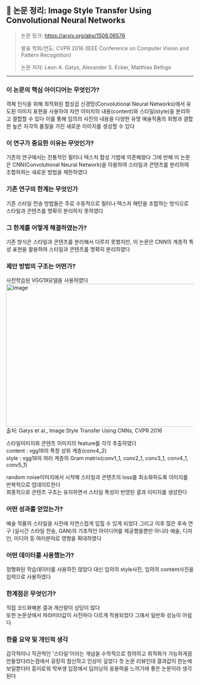 ## 📄 논문 정리: Image Style Transfer Using Convolutional Neural Networks

> 논문 링크: https://arxiv.org/abs/1508.06576
> 
> 발표 학회/연도: CVPR 2016 (IEEE Conference on Computer Vision and Pattern Recognition)
> 
> 논문 저자: Leon A. Gatys, Alexander S. Ecker, Matthias Bethge

---

### 이 논문의 핵심 아이디어는 무엇인가?

객체 인식을 위해 최적화된 합성곱 신경망(Convolutional Neural Networks)에서 
유도된 이미지 표현을 사용하여 자연 이미지의 내용(content)와 스타일(style)을 
분리하고 결합할 수 있다 이를 통해 임의의 사진의 내용을 다양한 유명 예술작품의 
외형과 결합한 높은 지각적 품질을 가진 새로운 이미지를 생성할 수 있다


### 이 연구가 중요한 이유는 무엇인가?

기존의 연구에서는 전통적인 필터나 텍스처 합성 기법에 의존해왔다 
그에 반해 이 논문은 CNN(Convolutional Neural Network)을 이용하여 스타일과 콘텐츠를 분리하여
조합하하는 새로운 방법을 제한하였다


### 기존 연구의 한계는 무엇인가

기존 스타일 전송 방법들은 주로 수동적으로 필터나 텍스처 패턴을 조합하는 방식으로 스타일과
콘텐츠를 명확히 분리하지 못하였다


### 그 한계를 어떻게 해결하였는가?

기존 방식은 스타일과 콘텐츠를 분리해서 다루지 못했지만, 이 논문은 CNN의 계층적 특성 표현을 
활용하여 스타일과 콘텐츠를 명확히 분리하였다

### 제안 방법의 구조는 어떤가?

사전학습된 VGG19모델을 사용하였다 
<img width="721" height="383" alt="image" src="https://github.com/user-attachments/assets/7d9b064c-27ef-4bd7-9664-43737344c52d" />
출처: Gatys et al., Image Style Transfer Using CNNs, CVPR 2016


스타일이미지와 콘텐츠 이미지의 feature를 각각 추출하였다  
    content : vgg19의 특정 상위 계층(conv4_2)  
    style : vgg19의 여러 계층의 Gram matrix(conv1_1, conv2_1, conv3_1, conv4_1, conv5_1)  
  
random noise이미지에서 시작해 스타일과 콘텐츠의 loss를 최소화하도록 이미지를 반복적으로
업데이트한다  
최종적으로 콘텐츠 구조는 유지하면서 스타일 특성이 반영된 결과 이미지를 생성한다


### 어떤 성과를 얻었는가?

예술 작품의 스타일을 사진에 자연스럽게 입힐 수 있게 되었다 그리고 이후 많은 후속 연구
(실시간 스타일 전송, GAN)의 기초적인 아이디어를 제공했을뿐만 아니라 예술, 디자인, 미디어 등
여러분야로 영향을 확대하였다


### 어떤 데이터를 사용했는가?

정형화된 학습데이터를 사용하진 않았다 대신 임의의 style사진, 임의의 content사진을 입력으로
사용하였다


### 한계점은 무엇인가?

직접 코드화해본 결과 계산량이 상당이 많다  
또한 논문상에서 파라미터값이 사진마다 다르게 적용되었다 그래서 일반화 성능이 아쉽다


### 한줄 요약 및 개인적 생각
감각적이나 직관적인 '스타일'이라는 개념을 수학적으로 정의하고 최적화가 가능하게끔 만들었다라는점에서
굉장히 참신하고 인상이 깊었다 첫 논문 리뷰인데 결과값이 한눈에 보일뿐더러 흥미로워 학부생 입장에서
딥러닝의 응용력을 느끼기에 좋은 논문이라 생각된다



